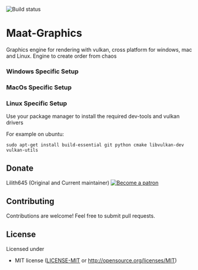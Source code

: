 ![Build status](https://travis-ci.com/lilith645/Maat-Graphics.svg?branch=master)

# Maat-Graphics
Graphics engine for rendering with vulkan, cross platform for windows, mac and Linux.
Engine to create order from chaos

### Windows Specific Setup
### MacOs Specific Setup
### Linux Specific Setup

Use your package manager to install the required dev-tools and vulkan drivers

For example on ubuntu:
```
sudo apt-get install build-essential git python cmake libvulkan-dev vulkan-utils
```

## Donate

Lilith645 (Original and Current maintainer) [![Become a patron](https://c5.patreon.com/external/logo/become_a_patron_button.png)](https://www.patreon.com/AoAkuma)

## Contributing

Contributions are welcome! Feel free to submit pull requests.

## License

Licensed under
 * MIT license ([LICENSE-MIT](LICENSE) or http://opensource.org/licenses/MIT)
